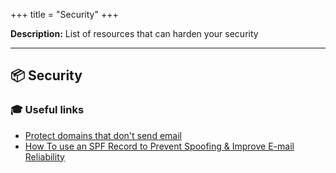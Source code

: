 +++
title = "Security"
+++

**Description:** List of resources that can harden your security

---

## 📦 Security

### 🎓 Useful links

- [Protect domains that don't send email](https://www.gov.uk/guidance/protect-domains-that-dont-send-email)
- [How To use an SPF Record to Prevent Spoofing & Improve E-mail Reliability](https://www.digitalocean.com/community/tutorials/how-to-use-an-spf-record-to-prevent-spoofing-improve-e-mail-reliability)


